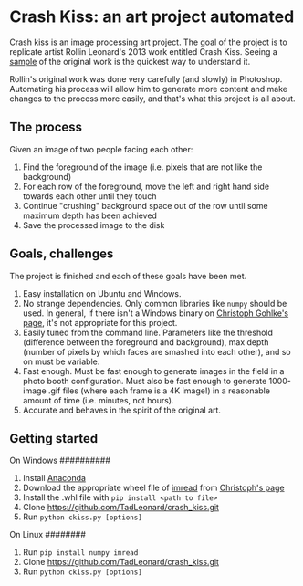 Crash Kiss: an art project automated
====================================
Crash kiss is an image processing art project. The goal of the project is to replicate artist Rollin Leonard's 2013 work entitled Crash Kiss. Seeing a [sample](http://rollinleonard.com/projects/2013/crashKiss-guthrieEllis/) of the original work is the quickest way to understand it.

Rollin's original work was done very carefully (and slowly) in Photoshop. Automating his process will allow him to generate more content and make changes to the process more easily, and that's what this project is all about.

The process
-----------
Given an image of two people facing each other:

1. Find the foreground of the image (i.e. pixels that are not like the background)
2. For each row of the foreground, move the left and right hand side towards each other until they touch
3. Continue "crushing" background space out of the row until some maximum depth has been achieved
4. Save the processed image to the disk

Goals, challenges
-----------------
The project is finished and each of these goals have been met.

1. Easy installation on Ubuntu and Windows.
2. No strange dependencies. Only common libraries like `numpy` should be used. In general, if there isn't a Windows binary on [Christoph Gohlke's page](http://www.lfd.uci.edu/~gohlke/pythonlibs/), it's not appropriate for this project.
3. Easily tuned from the command line. Parameters like the threshold (difference between the foreground and background), max depth (number of pixels by which faces are smashed into each other), and so on must be variable.
4. Fast enough. Must be fast enough to generate images in the field in a photo booth configuration. Must also be fast enough to generate 1000-image .gif files (where each frame is a 4K image!) in a reasonable amount of time (i.e. minutes, not hours).
5. Accurate and behaves in the spirit of the original art.

Getting started
---------------

On Windows
##########
1. Install [Anaconda](https://store.continuum.io/cshop/anaconda/)
2. Download the appropriate wheel file of [imread](https://github.com/luispedro/imread) from [Christoph's page](http://www.lfd.uci.edu/~gohlke/pythonlibs/#imread)
3. Install the .whl file with `pip install <path to file>`
4. Clone https://github.com/TadLeonard/crash_kiss.git
5. Run `python ckiss.py [options]`

On Linux
########
1. Run `pip install numpy imread`
2. Clone https://github.com/TadLeonard/crash_kiss.git
3. Run `python ckiss.py [options]`


